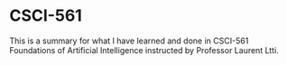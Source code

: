 # CSCI-561
This is a summary for what I have learned and done in CSCI-561 Foundations of Artificial Intelligence instructed by Professor Laurent Ltti.
